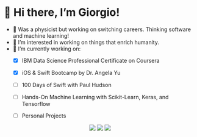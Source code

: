 # 👋 Hi there, I’m Giorgio!
- 👀 Was a physicist but working on switching careers. Thinking software and machine learning!
- :evergreen_tree: I’m interested in working on things that enrich humanity.
- 🔭 I’m currently working on:
	- [X] IBM Data Science Professional Certificate on Coursera
	- [X] iOS & Swift Bootcamp by Dr. Angela Yu
	- [ ] 100 Days of Swift with Paul Hudson
	- [ ] Hands-On Machine Learning with Scikit-Learn, Keras, and Tensorflow
	- [ ] Personal Projects


<p align="center">
<a target="_blank" href="https://www.linkedin.com/in/glat1957/"><img src="https://img.shields.io/badge/-LinkedIn-0077B5?style=for-the-badge&logo=Linkedin&logoColor=white"></img></a>
<a target="_blank" href="mailto:latourgiorgio@gmail.com"><img src="https://img.shields.io/badge/-Gmail-D14836?style=for-the-badge&logo=Gmail&logoColor=white"></img></a>
<a target="_blank" href="https://www.twitter.com/giorgio_latour/"><img src="https://img.shields.io/badge/-Twitter-0077B5?style=for-the-badge&logo=Twitter&logoColor=white"></img></a>
</p>
<!---
achi113s/achi113s is a ✨ special ✨ repository because its `README.md` (this file) appears on your GitHub profile.
You can click the Preview link to take a look at your changes.
--->
